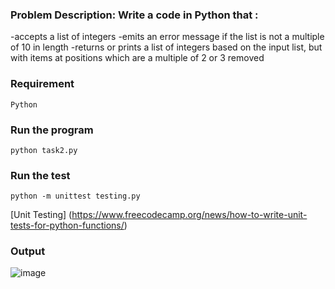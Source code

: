 ### Problem Description: Write a code in Python that :
-accepts a list of integers
-emits an error message if the list is not a multiple of 10 in length
-returns or prints a list of integers based on the input list, but with items at positions which are a multiple of 2 or 3 removed

### Requirement 
```
Python
```
### Run the program
```
python task2.py
```
### Run the test
```
python -m unittest testing.py

```
[Unit Testing] (https://www.freecodecamp.org/news/how-to-write-unit-tests-for-python-functions/)

### Output
![image](https://github.com/priyakumari02/RISC-V-Task-2/assets/77202746/27de62ec-df23-4cd6-b466-ccf8396f2874)
